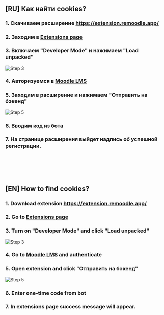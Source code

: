 ## [RU] Как найти cookies?

### 1. Скачиваем расширение https://extension.remoodle.app/

### 2. Заходим в [Extensions page](chrome://extensions)

### 3. Включаем "Developer Mode" и нажимаем "Load unpacked"

![Step 3](https://i.ibb.co.com/1GtWj6Mg/Screenshot-2025-10-20-at-19-29-08.png)

### 4. Авторизуемся в [Moodle LMS](https://lms.astanait.edu.kz)

### 5. Заходим в расширение и нажимаем "Отправить на бэкенд"

![Step 5](https://i.ibb.co.com/WvL4C7Vc/Screenshot-2025-10-20-at-19-33-12.png)

### 6. Вводим код из бота

### 7. На странице расширения выйдет надпись об успешной регистрации.

<br><br><br><br>

## [EN] How to find cookies?

### 1. Download extension https://extension.remoodle.app/

### 2. Go to [Extensions page](chrome://extensions)

### 3. Turn on "Developer Mode" and click "Load unpacked"

![Step 3](https://i.ibb.co.com/1GtWj6Mg/Screenshot-2025-10-20-at-19-29-08.png)

### 4. Go to [Moodle LMS](https://lms.moodle.astanait.edu.kz) and authenticate

### 5. Open extension and click "Отправить на бэкенд"

![Step 5](https://i.ibb.co.com/WvL4C7Vc/Screenshot-2025-10-20-at-19-33-12.png)

### 6. Enter one-time code from bot

### 7. In extensions page success message will appear.
